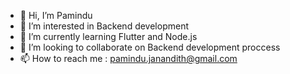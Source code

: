 - 👋 Hi, I’m Pamindu
- 👀 I’m interested in Backend development
- 🌱 I’m currently learning Flutter and Node.js
- 💞️ I’m looking to collaborate on Backend development proccess
- 📫 How to reach me : pamindu.janandith@gmail.com
